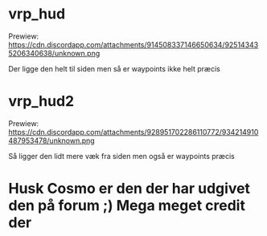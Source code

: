 # vrp_hud
Prewiew: https://cdn.discordapp.com/attachments/914508337146650634/925143435206340638/unknown.png

Der ligge den helt til siden men så er waypoints ikke helt præcis

# vrp_hud2
Prewiew: https://cdn.discordapp.com/attachments/928951702286110772/934214910487953478/unknown.png

Så ligger den lidt mere væk fra siden men også er waypoints præcis


# Husk Cosmo er den der har udgivet den på forum ;) Mega meget credit der
